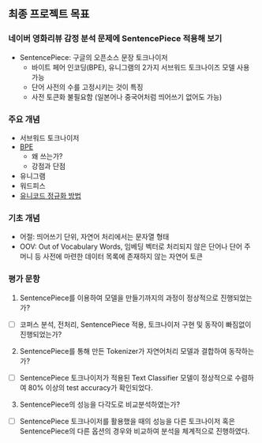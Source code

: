 ## 최종 프로젝트 목표
### 네이버 영화리뷰 감정 분석 문제에 SentencePiece 적용해 보기
- SentencePiece: 구글의 오픈소스 문장 토크나이저
    - 바이트 페어 인코딩(BPE), 유니그램의 2가지 서브워드 토크나이즈 모델 사용 가능
    - 단어 사전의 수를 고정시키는 것이 특징
    - 사전 토큰화 불필요함 (일본어나 중국어처럼 띄어쓰기 없어도 가능)


### 주요 개념
- 서브워드 토크나이저
- [﻿BPE ](https://ratsgo.github.io/nlpbook/docs/preprocess/bpe/) 
    - 왜 쓰는가?
    - 강점과 단점
- 유니그램
- 워드피스
- [﻿유니코드 정규화 방법](https://unicode.org/reports/tr15/) 


### 기초 개념
- 어절: 띄어쓰기 단위, 자연어 처리에서는 문자열 형태
- OOV: Out of Vocabulary Words, 임베딩 벡터로 처리되지 않은 단어나 단어 주머니 등 사전에 마련한 데이터 목록에 존재하지 않는 자연어 토큰

### 평가 문항
1. SentencePiece를 이용하여 모델을 만들기까지의 과정이 정상적으로 진행되었는가?
- [ ] 코퍼스 분석, 전처리, SentencePiece 적용, 토크나이저 구현 및 동작이 빠짐없이 진행되었는가?

2. SentencePiece를 통해 만든 Tokenizer가 자연어처리 모델과 결합하여 동작하는가?
- [ ] SentencePiece 토크나이저가 적용된 Text Classifier 모델이 정상적으로 수렴하여 80% 이상의 test accuracy가 확인되었다.
   
3. SentencePiece의 성능을 다각도로 비교분석하였는가?
- [ ] SentencePiece 토크나이저를 활용했을 때의 성능을 다른 토크나이저 혹은 SentencePiece의 다른 옵션의 경우와 비교하여 분석을 체계적으로 진행하였다.
   

